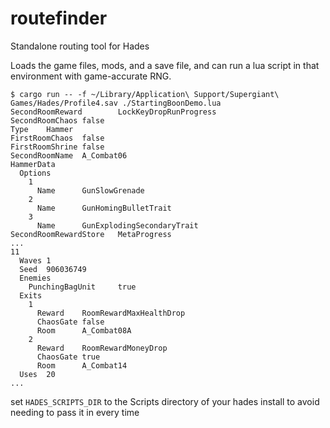 # routefinder
Standalone routing tool for Hades

Loads the game files, mods, and a save file, and can run a lua script in that environment with game-accurate RNG.

```
$ cargo run -- -f ~/Library/Application\ Support/Supergiant\ Games/Hades/Profile4.sav ./StartingBoonDemo.lua
SecondRoomReward        LockKeyDropRunProgress
SecondRoomChaos false
Type    Hammer
FirstRoomChaos  false
FirstRoomShrine false
SecondRoomName  A_Combat06
HammerData
  Options
    1
      Name      GunSlowGrenade
    2
      Name      GunHomingBulletTrait
    3
      Name      GunExplodingSecondaryTrait
SecondRoomRewardStore   MetaProgress
...
11
  Waves 1
  Seed  906036749
  Enemies
    PunchingBagUnit     true
  Exits
    1
      Reward    RoomRewardMaxHealthDrop
      ChaosGate false
      Room      A_Combat08A
    2
      Reward    RoomRewardMoneyDrop
      ChaosGate true
      Room      A_Combat14
  Uses  20
...
```

set `HADES_SCRIPTS_DIR` to the Scripts directory of your hades install to avoid needing to pass it in every time

